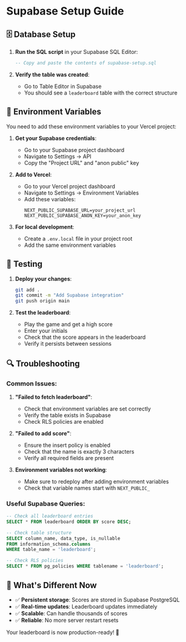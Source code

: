 # Supabase Setup Guide

## 🗄️ **Database Setup**

1. **Run the SQL script** in your Supabase SQL Editor:
   ```sql
   -- Copy and paste the contents of supabase-setup.sql
   ```

2. **Verify the table was created**:
   - Go to Table Editor in Supabase
   - You should see a `leaderboard` table with the correct structure

## 🔑 **Environment Variables**

You need to add these environment variables to your Vercel project:

1. **Get your Supabase credentials**:
   - Go to your Supabase project dashboard
   - Navigate to Settings → API
   - Copy the "Project URL" and "anon public" key

2. **Add to Vercel**:
   - Go to your Vercel project dashboard
   - Navigate to Settings → Environment Variables
   - Add these variables:
     ```
     NEXT_PUBLIC_SUPABASE_URL=your_project_url
     NEXT_PUBLIC_SUPABASE_ANON_KEY=your_anon_key
     ```

3. **For local development**:
   - Create a `.env.local` file in your project root
   - Add the same environment variables

## 🧪 **Testing**

1. **Deploy your changes**:
   ```bash
   git add .
   git commit -m "Add Supabase integration"
   git push origin main
   ```

2. **Test the leaderboard**:
   - Play the game and get a high score
   - Enter your initials
   - Check that the score appears in the leaderboard
   - Verify it persists between sessions

## 🔍 **Troubleshooting**

### **Common Issues**:

1. **"Failed to fetch leaderboard"**:
   - Check that environment variables are set correctly
   - Verify the table exists in Supabase
   - Check RLS policies are enabled

2. **"Failed to add score"**:
   - Ensure the insert policy is enabled
   - Check that the name is exactly 3 characters
   - Verify all required fields are present

3. **Environment variables not working**:
   - Make sure to redeploy after adding environment variables
   - Check that variable names start with `NEXT_PUBLIC_`

### **Useful Supabase Queries**:

```sql
-- Check all leaderboard entries
SELECT * FROM leaderboard ORDER BY score DESC;

-- Check table structure
SELECT column_name, data_type, is_nullable 
FROM information_schema.columns 
WHERE table_name = 'leaderboard';

-- Check RLS policies
SELECT * FROM pg_policies WHERE tablename = 'leaderboard';
```

## 🎯 **What's Different Now**

- ✅ **Persistent storage**: Scores are stored in Supabase PostgreSQL
- ✅ **Real-time updates**: Leaderboard updates immediately
- ✅ **Scalable**: Can handle thousands of scores
- ✅ **Reliable**: No more server restart resets

Your leaderboard is now production-ready! 🚀 